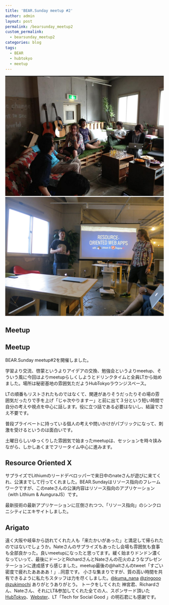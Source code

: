 ```yaml
---
title: 'BEAR.Sunday meetup #2'
author: admin
layout: post
permalink: /bearsunday_meetup2
custom_permalink:
  - bearsunday_meetup2
categories: blog
tags:
  - BEAR
  - hubtokyo
  - meetup
---
```


<div>
  <a href="/images/wp-content/uploads/2013/07/723d615e8befaad76f94aebd6688651a.png"><img src="/images/wp-content/uploads/2013/07/723d615e8befaad76f94aebd6688651a-1024x776.png" alt="BEAR.Sunday meetup #2 2013-07-28 3.06.12" class="size-large wp-image-1970" /></a>
    <a href="/images/wp-content/uploads/2013/07/IMG_8334.jpg"><img src="/images/wp-content/uploads/2013/07/IMG_8334-1024x768.jpg" alt="IMG_8334" class="size-large wp-image-1976" /></a> </div> <h2>
      Meetup
    </h2>

## Meetup

 BEAR.Sunday meetup#2を開催しました。

 学習より交流、啓蒙というよりアイデアの交換、勉強会というよりmeetup、そういう風に今回はよりmeetupらしくしようとドリンクタイムと全員LTから始めました。場所は秘密基地の雰囲気ただようHubTokyoラウンジスペース。

 LTの順番もリストされたものではなくて、関連がありそうだったりその場の雰囲気だったりで手を上げ「じゃ次やりますー」と前に出て３分という短い時間で自分の考えや視点を中心に話します。役に立つ話である必要はないし、結論でさえ不要です。

 普段プライベートに持っている個人の考えや問いかけがパブリックになって、刺激を受けるというのは面白いです。

 土曜日らしいゆっくりした雰囲気で始まったmeetupは、セッションを時々挟みながら、しかしあくまでフリータイム中心に進みます。

## Resource Oriented X

 サプライズでLithiumのリードデベロッパーで来日中のnateさんが遊びに来てくれ、公演までして行ってくれました。BEAR.Sundayはリソース指向のフレームワークですが、このnateさんの公演内容はリソース指向のアプリケーション（with Lithium & AunguraJS）です。

 最新技術の最新アプリケーションに圧倒されつつ、「リソース指向」のシンクロニシティにエキサイトしました。

## Arigato

遠く大阪や岐阜から訪れてくれた人も「来たかいがあった」と満足して帰られたのではないでしょうか。Nateさんのサプライズもあったし会場も雰囲気も食事も全部良かった。良いmeetupになったと思ってます。緩く始まりドンドン濃くなっていって、最後にドーンとRichardさんとNateさんの花火のようなプレゼンテーションに達成感すら感じました。meetup最後の@haltさんのtweet「すごい密度で疲れたああああ！」..同意です。
小さな集まりですが、質の高い時間を共有できるように私たちスタッフは力を尽くしました。<a href="https://twitter.com/kuma_nana">@kuma_nana</a> <a href="https://twitter.com/zingooo">@zingooo</a> <a href="https://twitter.com/zukimochi">@zukimochi</a> ありがとうありがとう。 トークをしてくれた 神宮君、Richardさん、Nateさん、それにLT&参加してくれた全ての人、スポンサード頂いた<a href="http://hubtokyo.com/">HubTokyo</a>、<a href="http://webster.jp/">Webster</a>、LT「Tech for Social Good 」の明石君にも感謝です。
